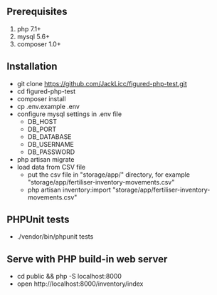 ## Prerequisites
1. php 7.1+
2. mysql 5.6+
3. composer 1.0+

## Installation
- git clone https://github.com/JackLicc/figured-php-test.git
- cd figured-php-test
- composer install
- cp .env.example .env
- configure mysql settings in .env file
  - DB_HOST
  - DB_PORT
  - DB_DATABASE
  - DB_USERNAME
  - DB_PASSWORD
- php artisan migrate
- load data from CSV file
  - put the csv file in "storage/app/" directory, for example "storage/app/fertiliser-inventory-movements.csv"
  - php artisan inventory:import "storage/app/fertiliser-inventory-movements.csv"

## PHPUnit tests
- ./vendor/bin/phpunit tests

## Serve with PHP build-in web server
- cd public && php -S localhost:8000
- open http://localhost:8000/inventory/index
